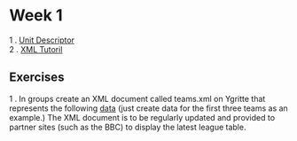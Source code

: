 # Week 1

1 . [Unit Descriptor](http://www.sqa.org.uk/files/hn/FM9735.pdf)
<br>2 . [XML Tutoril](http://www.w3schools.com/xml/)

## Exercises

1 . In groups create an XML document called teams.xml on Ygritte that represents the following [data](http://mobile.football-league.co.uk/league-table/) (just create data for the first three teams as an example.) The XML document is to be regularly updated and provided to partner sites (such as the BBC) to display the latest league table. 
